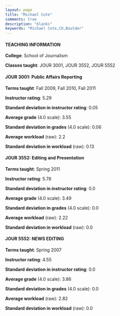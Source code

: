 ```yaml
---
layout: page
title: "Michael Cote" 
comments: true
description: "blanks"
keywords: "Michael Cote,CU,Boulder"
---
```

<head>
<script src="https://ajax.googleapis.com/ajax/libs/jquery/2.1.3/jquery.min.js"></script>
<script src="https://dl.dropboxusercontent.com/s/pc42nxpaw1ea4o9/highcharts.js?dl=0"></script>
<!-- <script src="../assets/js/highcharts.js"></script> -->
<style type="text/css">@font-face {
	font-family: "Bebas Neue";
	src: url(https://www.filehosting.org/file/details/544349/BebasNeue Regular.otf) format("opentype");
	}
	h1.Bebas { 
		font-family: "Bebas Neue", Verdana, Tahoma;
	}
</style>
</head>
	   
#### TEACHING INFORMATION

**College**: School of Journalism

**Classes taught**: JOUR 3001, JOUR 3552, JOUR 5552

#### JOUR 3001: Public Affairs Reporting

**Terms taught**: Fall 2009, Fall 2010, Fall 2011

**Instructor rating**: 5.29

**Standard deviation in instructor rating**: 0.05

**Average grade** (4.0 scale): 3.55

**Standard deviation in grades** (4.0 scale): 0.06

**Average workload** (raw): 2.2

**Standard deviation in workload** (raw): 0.13

#### JOUR 3552: Editing and Presentation

**Terms taught**: Spring 2011

**Instructor rating**: 5.78

**Standard deviation in instructor rating**: 0.0

**Average grade** (4.0 scale): 3.49

**Standard deviation in grades** (4.0 scale): 0.0

**Average workload** (raw): 2.22

**Standard deviation in workload** (raw): 0.0

#### JOUR 5552: NEWS EDITING

**Terms taught**: Spring 2007

**Instructor rating**: 4.55

**Standard deviation in instructor rating**: 0.0

**Average grade** (4.0 scale): 3.86

**Standard deviation in grades** (4.0 scale): 0.0

**Average workload** (raw): 2.82

**Standard deviation in workload** (raw): 0.0

